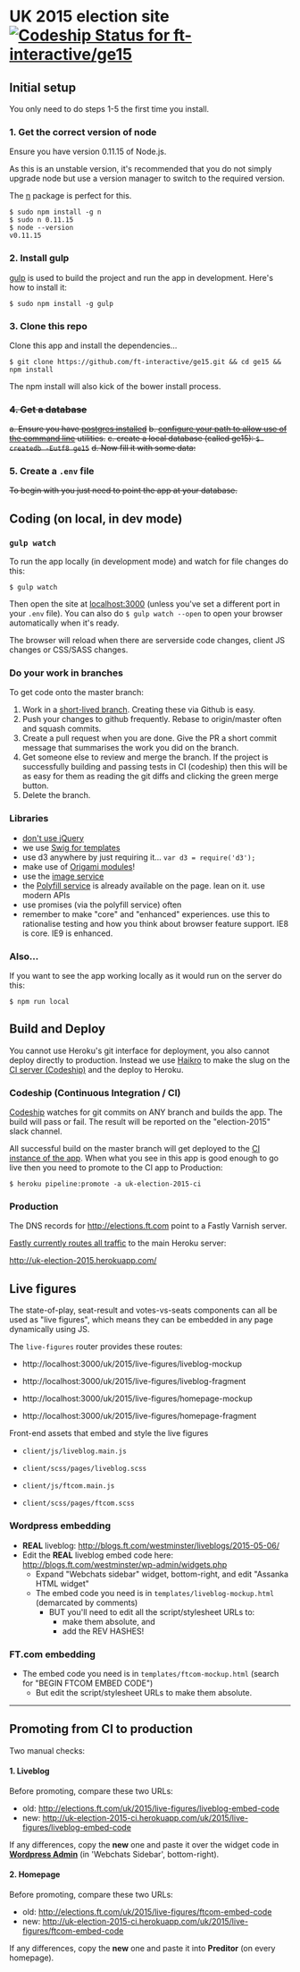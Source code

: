 # UK 2015 election site [![Codeship Status for ft-interactive/ge15](https://codeship.com/projects/ccdfeaa0-b78b-0132-419f-769425029524/status)](https://codeship.com/projects/71281)

## Initial setup

You only need to do steps 1-5 the first time you install.

### 1. Get the correct version of node

Ensure you have version 0.11.15 of Node.js.

As this is an unstable version, it's recommended that you do not simply upgrade node but use a version manager to switch to the required version.

The [n](https://github.com/tj/n) package is perfect for this.

```shell
$ sudo npm install -g n
$ sudo n 0.11.15
$ node --version
v0.11.15
```

### 2. Install gulp

[gulp](https://github.com/gulpjs/gulp/blob/master/docs/getting-started.md) is used to build the project and run the app in development. Here's how to install it:

```shell
$ sudo npm install -g gulp
```

### 3. Clone this repo

Clone this app and install the dependencies...

```shell
$ git clone https://github.com/ft-interactive/ge15.git && cd ge15 && npm install
```

The npm install will also kick of the bower install process.

### ~~4. Get a database~~

~~a. Ensure you have [postgres installed](http://postgresapp.com/)~~
~~b. [configure your path to allow use of the command line](http://postgresapp.com/documentation/cli-tools.html) utilities.~~
~~c. create a local database (called ge15): `$ createdb -Eutf8 ge15`~~
~~d. Now fill it with some data:~~

### 5. Create a `.env` file

~~To begin with you just need to point the app at your database.~~


## Coding (on local, in dev mode)

### `gulp watch`

To run the app locally (in development mode) and watch for file changes do this:

```shell
$ gulp watch
```

Then open the site at [localhost:3000](http://localhost:3000/) (unless you've set a different port in your `.env` file). You can also do `$ gulp watch --open` to open your browser automatically when it's ready.

The browser will reload when there are serverside code changes, client JS changes or CSS/SASS changes.

### Do your work in branches

To get code onto the master branch:

1. Work in a [short-lived branch](https://guides.github.com/introduction/flow/). Creating these via Github is easy.
2. Push your changes to github frequently. Rebase to origin/master often and squash commits.
3. Create a pull request when you are done. Give the PR a short commit message that summarises the work you did on the branch.
4. Get someone else to review and merge the branch. If the project is successfully building and passing tests in CI (codeship) then this will be as easy for them as reading the git diffs and clicking the green merge button.
5. Delete the branch.

### Libraries

* [don't use jQuery](http://origami.ft.com/docs/3rd-party-a-list/#why-not-jquery)
* we use [Swig for templates](http://paularmstrong.github.io/swig/)
* use d3 anywhere by just requiring it... `var d3 = require('d3');`
* make use of [Origami modules](http://registry.origami.ft.com/components)!
* use the [image service](http://image.webservices.ft.com/v1/)
* the [Polyfill service](http://polyfill.webservices.ft.com/v2/docs/features/) is already available on the page. lean on it. use modern APIs
* use promises (via the polyfill service) often
* remember to make "core" and "enhanced" experiences. use this to rationalise testing and how you think about browser feature support. IE8 is core. IE9 is enhanced.


### Also...

If you want to see the app working locally as it would run on the server do this:

```shell
$ npm run local
```

## Build and Deploy

You cannot use Heroku's git interface for deployment, you also cannot deploy directly to production. Instead we use [Haikro](https://github.com/matthew-andrews/haikro) to make the slug on the [CI server (Codeship)](https://codeship.com/projects/71281) and the deploy to Heroku.

### Codeship (Continuous Integration / CI)

[Codeship](https://codeship.com/projects/71281) watches for git commits on ANY branch and builds the app. The build will pass or fail. The result will be reported on the "election-2015" slack channel.

All successful build on the master branch will get deployed to the [CI instance of the app](http://uk-election-2015-ci.herokuapp.com/). When what you see in this app is good enough to go live then you need to promote to the CI app to Production:

```shell
$ heroku pipeline:promote -a uk-election-2015-ci
```

### Production

The DNS records for http://elections.ft.com point to a Fastly Varnish server.

[Fastly currently routes all traffic](https://app.fastly.com/#configure/service/656lsqYifRuigSP96daQvp) to the main Heroku server:

http://uk-election-2015.herokuapp.com/


## Live figures

The state-of-play, seat-result and votes-vs-seats components can all be used as "live figures", which means they can be embedded in any page dynamically using JS.

The `live-figures` router provides these routes:

- http://localhost:3000/uk/2015/live-figures/liveblog-mockup
- http://localhost:3000/uk/2015/live-figures/liveblog-fragment

- http://localhost:3000/uk/2015/live-figures/homepage-mockup
- http://localhost:3000/uk/2015/live-figures/homepage-fragment


Front-end assets that embed and style the live figures

- `client/js/liveblog.main.js`
- `client/scss/pages/liveblog.scss`

- `client/js/ftcom.main.js`
- `client/scss/pages/ftcom.scss`

### Wordpress embedding

- **REAL** liveblog: http://blogs.ft.com/westminster/liveblogs/2015-05-06/
- Edit the **REAL** liveblog embed code here: http://blogs.ft.com/westminster/wp-admin/widgets.php
  - Expand "Webchats sidebar" widget, bottom-right, and edit "Assanka HTML widget"
  - The embed code you need is in `templates/liveblog-mockup.html` (demarcated by comments)
    - BUT you'll need to edit all the script/stylesheet URLs to:
      - make them absolute, and
      - add the REV HASHES!


### FT.com embedding

- The embed code you need is in `templates/ftcom-mockup.html` (search for "BEGIN FTCOM EMBED CODE")
  - But edit the script/stylesheet URLs to make them absolute.


----

## Promoting from CI to production

Two manual checks:

#### 1. Liveblog

Before promoting, compare these two URLs:

- old: http://elections.ft.com/uk/2015/live-figures/liveblog-embed-code
- new: http://uk-election-2015-ci.herokuapp.com/uk/2015/live-figures/liveblog-embed-code

If any differences, copy the **new** one and paste it over the widget code in **[Wordpress Admin](http://blogs.ft.com/westminster/wp-admin/widgets.php)** (in 'Webchats Sidebar', bottom-right).

#### 2. Homepage

Before promoting, compare these two URLs:

- old: http://elections.ft.com/uk/2015/live-figures/ftcom-embed-code
- new: http://uk-election-2015-ci.herokuapp.com/uk/2015/live-figures/ftcom-embed-code

If any differences, copy the **new** one and paste it into **Preditor** (on every homepage).
